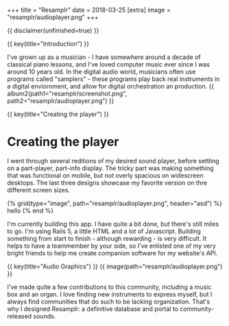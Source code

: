 +++
title = "Resamplr"
date = 2018-03-25
[extra]
image = "resamplr/audioplayer.png"
+++

{{ disclaimer(unfinished=true) }}

{{ key(title="Introduction") }}

I've grown up as a musician - I have somewhere around a decade of classical piano lessons, and I've loved computer music ever since I was around 10 years old.  In the digital audio world, musicians often use programs called "samplers" - these programs play back real instruments in a digital enviornment, and allow for digital orchestration an production.
{{ album2(path1="resamplr/screenshot.png", path2="resamplr/audioplayer.png") }}

{{ key(title="Creating the player") }}

# Creating the player

I went through several reditions of my desired sound player, before settling on a part-player, part-info display.  The tricky part was making something that was functional on mobile, but not overly spacious on widescreen desktops.  The last three designs showcase my favorite version on thre different screen sizes.

{% grid(type="image", path="resamplr/audioplayer.png", header="asd") %}
    hello
{% end %}

I'm currently building this app.  I have quite a bit done, but there's still miles to go.  I'm using Rails 5, a little HTML and a lot of Javascript.  Building something from start to finish - although rewarding - is very difficult.  It helps to have a teammember by your side, so I've enlisted one of my very bright friends to help me create companion software for my website's API.

{{ key(title="Audio Graphics") }}
{{ image(path="resamplr/audioplayer.png") }}

I've made quite a few contributions to this community, including a music box and an organ.  I love finding new instruments to express myself, but I always find communities that do such to be lacking organization.  That's why I designed Resamplr: a definitive database and portal to community-released sounds.